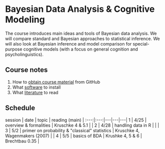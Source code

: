 # Bayesian Data Analysis & Cognitive Modeling

The course introduces main ideas and tools of Bayesian data analysis. We will compare standard and Bayesian approaches to statistical inference. We will also look at Bayesian inference and model comparison for special-purpose cognitive models (with a focus on general cognition and psycholinguistics).

## Course notes

1. How to [obtain course material](notes/01_github.md) from GitHub
2. What [software](notes/02_software.md) to install
3. What [literature](notes/03_literature.md) to read



## Schedule

session | date | topic | reading (main) | 
:---:|:---:|---|---|---|
1 | 4/25 | overview & formalities | Kruschke 4 & 5.1 | |
2 | 4/28 | handling data in R |  | |
3 | 5/2 | primer on probability & "classical" statistics | Kruschke 4, Wagenmakers (2007) | |
4 | 5/5 | basics of BDA | Krushke 4, 5 & 6 | Brechtbau 0.35 |
